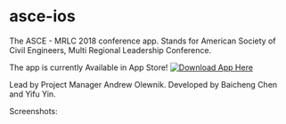 # asce-ios
The ASCE - MRLC 2018 conference app.
Stands for American Society of Civil Engineers, Multi Regional Leadership Conference.

The app is currently Available in App Store! 
[![Download App Here](https://appletoolbox.com/wp-content/uploads/2012/10/App-Store-Icon-540x506.png)](https://itunes.apple.com/gb/app/mrlc-2018/id1342797475?mt=8)

Lead by Project Manager Andrew Olewnik. 
Developed by Baicheng Chen and Yifu Yin.

Screenshots:



